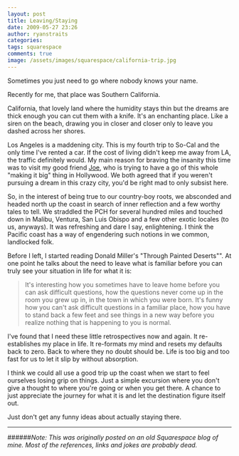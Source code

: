 ```yaml
---
layout: post
title: Leaving/Staying
date: 2009-05-27 23:26
author: ryanstraits
categories:
tags: squarespace
comments: true
image: /assets/images/squarespace/california-trip.jpg
---
```


Sometimes you just need to go where nobody knows your name.

Recently for me, that place was Southern California.

<!-- break -->

California, that lovely land where the humidity stays thin but the dreams are thick enough you can cut them with a knife. It's an enchanting place. Like a siren on the beach, drawing you in closer and closer only to leave you dashed across her shores.

Los Angeles is a maddening city. This is my fourth trip to So-Cal and the only time I've rented a car. If the cost of living didn't keep me away from LA, the traffic definitely would. My main reason for braving the insanity this time was to visit my good friend <a href="http://joehartzler.com/" target="_blank">Joe</a>, who is trying to have a go of this whole "making it big" thing in Hollywood. We both agreed that if you weren't pursuing a dream in this crazy city, you'd be right mad to only subsist here.

So, in the interest of being true to our country-boy roots, we absconded and headed north up the coast in search of inner reflection and a few worthy tales to tell. We straddled the PCH for several hundred miles and touched down in Malibu, Ventura, San Luis Obispo and a few other exotic locales (to us, anyways). It was refreshing and dare I say, enlightening. I think the Pacific coast has a way of engendering such notions in we common, landlocked folk.

Before I left, I started reading Donald Miller's "Through Painted Deserts"". At one point he talks about the need to leave what is familiar before you can truly see your situation in life for what it is:

> It's interesting how you sometimes have to leave home before you can ask difficult questions, how the questions never come up in the room you grew up in, in the town in which you were born. It's funny how you can't ask difficult questions in a familiar place, how you have to stand back a few feet and see things in a new way before you realize nothing that is happening to you is normal.

I've found that I need these little retrospectives now and again. It re-establishes my place in life. It re-formats my mind and resets my defaults back to zero. Back to where they no doubt should be. Life is too big and too fast for us to let it slip by without absorption.

I think we could all use a good trip up the coast when we start to feel ourselves losing grip on things. Just a simple excursion where you don't give a thought to where you're going or when you get there. A chance to just appreciate the journey for what it is and let the destination figure itself out.

Just don't get any funny ideas about actually staying there.

---

######*Note: This was originally posted on an old Squarespace blog of mine. Most of the references, links and jokes are probably dead.*
